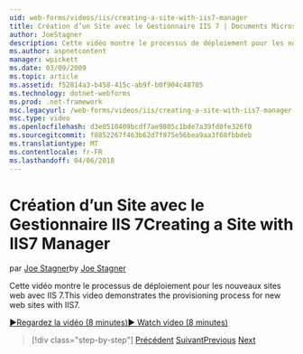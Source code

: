 ```yaml
---
uid: web-forms/videos/iis/creating-a-site-with-iis7-manager
title: Création d’un Site avec le Gestionnaire IIS 7 | Documents Microsoft
author: JoeStagner
description: Cette vidéo montre le processus de déploiement pour les nouveaux sites web avec IIS 7.
ms.author: aspnetcontent
manager: wpickett
ms.date: 03/09/2009
ms.topic: article
ms.assetid: f52814a3-b458-415c-ab9f-b0f904c48705
ms.technology: dotnet-webforms
ms.prod: .net-framework
msc.legacyurl: /web-forms/videos/iis/creating-a-site-with-iis7-manager
msc.type: video
ms.openlocfilehash: d3e0510409bcdf7ae9805c1bde7a39fd0fe326f0
ms.sourcegitcommit: f8852267f463b62d7f975e56bea9aa3f68fbbdeb
ms.translationtype: MT
ms.contentlocale: fr-FR
ms.lasthandoff: 04/06/2018
---
```

<a name="creating-a-site-with-iis7-manager"></a><span data-ttu-id="ae140-103">Création d’un Site avec le Gestionnaire IIS 7</span><span class="sxs-lookup"><span data-stu-id="ae140-103">Creating a Site with IIS7 Manager</span></span>
====================
<span data-ttu-id="ae140-104">par [Joe Stagner](https://github.com/JoeStagner)</span><span class="sxs-lookup"><span data-stu-id="ae140-104">by [Joe Stagner](https://github.com/JoeStagner)</span></span>

<span data-ttu-id="ae140-105">Cette vidéo montre le processus de déploiement pour les nouveaux sites web avec IIS 7.</span><span class="sxs-lookup"><span data-stu-id="ae140-105">This video demonstrates the provisioning process for new web sites with IIS7.</span></span>

[<span data-ttu-id="ae140-106">&#9654;Regardez la vidéo (8 minutes)</span><span class="sxs-lookup"><span data-stu-id="ae140-106">&#9654; Watch video (8 minutes)</span></span>](https://channel9.msdn.com/Blogs/ASP-NET-Site-Videos/creating-a-site-with-iis7-manager)

> [!div class="step-by-step"]
> <span data-ttu-id="ae140-107">[Précédent](troubleshooting-production-aspnet-apps.md)
> [Suivant](installing-ftp7.md)</span><span class="sxs-lookup"><span data-stu-id="ae140-107">[Previous](troubleshooting-production-aspnet-apps.md)
[Next](installing-ftp7.md)</span></span>
